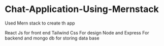 # Chat-Application-Using-Mernstack

Used Mern stack to create th app 

React Js for front end
Tailwind Css For design
Node and Express For backend
and mongo db for storing data base
